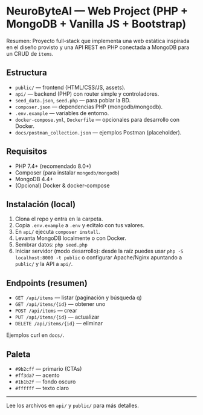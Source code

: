 # NeuroByteAI — Web Project (PHP + MongoDB + Vanilla JS + Bootstrap)

Resumen: Proyecto full-stack que implementa una web estática inspirada en el diseño provisto y una API REST en PHP conectada a MongoDB para un CRUD de `items`.

## Estructura
- `public/` — frontend (HTML/CSS/JS, assets).
- `api/` — backend (PHP) con router simple y controladores.
- `seed_data.json`, `seed.php` — para poblar la BD.
- `composer.json` — dependencias PHP (mongodb/mongodb).
- `.env.example` — variables de entorno.
- `docker-compose.yml`, `Dockerfile` — opcionales para desarrollo con Docker.
- `docs/postman_collection.json` — ejemplos Postman (placeholder).

## Requisitos
- PHP 7.4+ (recomendado 8.0+)
- Composer (para instalar `mongodb/mongodb`)
- MongoDB 4.4+
- (Opcional) Docker & docker-compose

## Instalación (local)
1. Clona el repo y entra en la carpeta.
2. Copia `.env.example` a `.env` y edítalo con tus valores.
3. En `api/` ejecuta `composer install`.
4. Levanta MongoDB localmente o con Docker.
5. Sembrar datos: `php seed.php`
6. Iniciar servidor (modo desarrollo): desde la raíz puedes usar `php -S localhost:8000 -t public` o configurar Apache/Nginx apuntando a `public/` y la API a `api/`.

## Endpoints (resumen)
- `GET /api/items` — listar (paginación y búsqueda q)
- `GET /api/items/{id}` — obtener uno
- `POST /api/items` — crear
- `PUT /api/items/{id}` — actualizar
- `DELETE /api/items/{id}` — eliminar

Ejemplos curl en `docs/`.

## Paleta
- `#9b2cff` — primario (CTAs)
- `#ff3da7` — acento
- `#1b1b2f` — fondo oscuro
- `#ffffff` — texto claro

---
Lee los archivos en `api/` y `public/` para más detalles.
